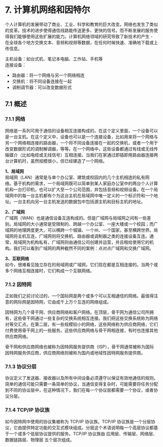 # 7. 计算机网络和因特尔
个人计算机的发展带动了商业、工业、科学和教育的巨大改变。网络也发生了类似的变革。技术的进步使得通信线路能传送更多、更快的信号。而不断发展的服务使得我们能够使用这些扩展的能力。计算机网络领域的研究导致了新技术的产生 - 在全球各个地方交换文本、音频和视频等数据，在任何时候快速、准确地下载或上传信息。

主机设备：如台式机、笔记本电脑、工作站、手机等  
连接设备：
* 路由器：将一个网络与另一个网络相连
* 交换机：将不同设备连接在一起
* 调制调节器：可以改变数据形式

## 7.1 概述
### 7.1.1 网络
网络是一系列可用于通信的设备相互连接构成的。在这个定义里面，一个设备可以是一台主机。在这个定义中，设备也可以是一个连接设备，比如用来将一个网络与另一个网络相连接的路由器，一个将不同设备连接在一起的交换机，或者一个用于改变数据形式的调制解调器，等等。在一个网络中，这些设备都通过有线或无线传输媒介（比如电缆或无线信号）互相连接。当我们在家通过即插即用路由器连接两台计算机时，虽然规模很小，但已经建造了一个网络。

**1、局域网**  
局域网（LAN）通常是与单个办公室、建筑或校园内的几个主机相连的私有网络。基于机构的需求，一个局域网既可以简单到某人家庭办公室中的两台个人计算机和一台打印机，也可以扩大至一个公司范围，并包括音频和视频设备。在一个局域网中的每一台主机都有个为这台主机在局域网中唯一定义的一个标识符和一个地址。一台主机向另一台主机发送的数据包中包括源主机和目标主机的地址。

**2、广域网**  
广域网（WAN）也是通信设备互连构成的。但是广域网与局域网之间有一些差别。局域网的大小通常是受限制的、跨越一个办公室、一座大楼或一个校园；而广域网的地理跨度更大，可以横跨一个城镇、一个州、一个国家，甚至横跨世界。局域网将主机互连，广域网则将交换机、路由器或调制器之类的连接设备互连。通常，局域网为机构私有，广域网则由通信公司创建并运营，并且租给使用它的机构。我们可以看到广域网的两种截然不同的案例：点对点广域网和交换广域网。

**3、互联网络**  
如今，很难看见独立存在的局域网或广域网，它们现在都是互相连接的。当两个或多个网络互相连接时，它们构成一个互联网络。

### 7.1.2 因特网
正如我们之前讨论过的，一个国际网是两个或多个可以互相通信的网络。最值得注意的网际网是因特网，它由成千上万个互连的网络组成。

因特网为几个骨干网、供应商网络和客户网络。在顶层，骨干网为通信公司所拥有，这些骨干网通过一些复杂的交换系统相互连接。我们把这些交换系统称为网络对等交汇点。在第二层，有一些规模较小的网络，这些网络称为供应商网络，它们付费使用骨干网上的一些服务。这些供应商网络与骨干网相连接，有时也连接其他供应商网络。

骨干网和供应商网络也被称为因特网服务提供商（ISP），骨干网通常被称为国际因特网服务供应商，供应商网络则被称为国内或地域性因特网服务提供商。

### 7.1.3 协议分层
协议定义了发送器、接收器以及所有中间设备必须遵守以保证有效地通信的规则。简单的通信可能只需要一条简单的协议，当通信变得复杂时，可能需要将任务分配到不同的协议层中，在这种情况下，我们在每一个协议层都需要一个协议，或者协议分层。

### 7.1.4 TCP/IP 协议族
如今因特网中使用的协议集被称为 TCP/IP 协议族。TCP/IP 协议族是一个分层协议，它由提供特定功能的交互式模块组成。分层这个术语说明每一个高层协议都基于一个或多个低层协议提供的服务。TCP/IP 协议族由 应用层、传输层、网络层、数据链路层、物理层 五个层次组成。

